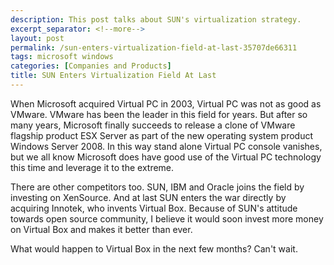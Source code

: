 ```yaml
---
description: This post talks about SUN's virtualization strategy.
excerpt_separator: <!--more-->
layout: post
permalink: /sun-enters-virtualization-field-at-last-35707de66311
tags: microsoft windows
categories: [Companies and Products]
title: SUN Enters Virtualization Field At Last
---
```

When Microsoft acquired Virtual PC in 2003, Virtual PC was not as good as VMware. VMware has been the leader in this field for years. But after so many years, Microsoft finally succeeds to release a clone of VMware flagship product ESX Server as part of the new operating system product Windows Server 2008. In this way stand alone Virtual PC console vanishes, but we all know Microsoft does have good use of the Virtual PC technology this time and leverage it to the extreme.

There are other competitors too. SUN, IBM and Oracle joins the field by investing on XenSource. And at last SUN enters the war directly by acquiring Innotek, who invents Virtual Box. Because of SUN's attitude towards open source community, I believe it would soon invest more money on Virtual Box and makes it better than ever.

What would happen to Virtual Box in the next few months? Can't wait.
<!--more-->
